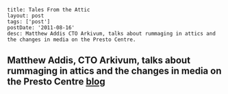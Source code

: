 ```
title: Tales From the Attic
layout: post
tags: ['post']
postDate: '2011-08-16'
desc: Matthew Addis CTO Arkivum, talks about rummaging in attics and the changes in media on the Presto Centre.
```

## Matthew Addis, CTO Arkivum, talks about rummaging in attics and the changes in media on the Presto Centre [blog](https://www.prestocentre.org/blog/tales-attic)
